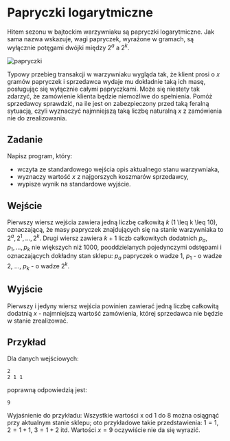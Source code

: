 # Papryczki logarytmiczne
Hitem sezonu w bajtockim warzywniaku są papryczki logarytmiczne. Jak sama nazwa wskazuje, wagi papryczek, wyrażone w gramach, są wyłącznie potęgami dwójki między $2^a$ a $2^k$.

![papryczki](https://www.agrofakt.pl/wp-content/uploads/2024/01/produkcja-papryki.jpg)


Typowy przebieg transakcji w warzywniaku wygląda tak, że klient prosi o $x$ gramów papryczek i sprzedawca wydaje mu dokładnie taką ich masę, posługując się wyłącznie całymi papryczkami. Może się niestety tak zdarzyć, że zamówienie klienta będzie niemożliwe do spełnienia. Pomóż sprzedawcy sprawdzić, na ile jest on zabezpieczony przed taką feralną sytuacją, czyli wyznaczyć najmniejszą taką liczbę naturalną $x$ z zamówienia nie do zrealizowania.

## Zadanie
Napisz program, który:

- wczyta ze standardowego wejścia opis aktualnego stanu warzywniaka,
- wyznaczy wartość $x$ z najgorszych koszmarów sprzedawcy,
- wypisze wynik na standardowe wyjście.

## Wejście

Pierwszy wiersz wejścia zawiera jedną liczbę całkowitą $k$ (1 \leq k \leq 10), oznaczającą, że masy papryczek znajdujących się na stanie warzywniaka to $2^a, 2^1, ..., 2^k$. Drugi wiersz zawiera $k+1$ liczb całkowitych dodatnich $p_a, p_1, ..., p_k$ nie większych niż $1000$, pooddzielanych pojedynczymi odstępami i oznaczających dokładny stan sklepu:  $p_a$ papryczek o wadze $1$, $p_1$ - o wadze 2, ...,  $p_k$ - o wadze $2^k$.

## Wyjście

Pierwszy i jedyny wiersz wejścia powinien zawierać jedną liczbę całkowitą dodatnią $x$ - najmniejszą wartość zamówienia, której sprzedawca nie będzie w stanie zrealizować.

## Przykład
Dla danych wejściowych:
```
2
2 1 1
```

poprawną odpowiedzią jest:

```
9
```

Wyjaśnienie do przykładu: Wszystkie wartości x od 1 do 8 można osiągnąć przy aktualnym stanie sklepu; oto przykładowe takie przedstawienia: $1 = 1$, $2 = 1 + 1$, $3 = 1 +2$ itd. Wartości $x=9$ oczywiście nie da się wyrazić.